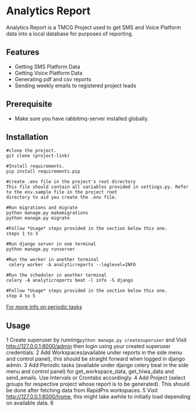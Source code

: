 # Analytics Report
Analytics Report is a TMCG Project used to get SMS and Voice Platform data into a local database
for purposes of reporting.

## Features
* Getting SMS Platform Data
* Getting Voice Platform Data
* Generating pdf and csv reports
* Sending weekly emails to registered project leads


## Prerequisite
* Make sure you have rabbitmq-server installed globally.


## Installation
```
#clone the project.
git clone (project-link)

#Install requirements.
pip install requirements.pip

#create .env file in the project's root directory
This file should contain all variables provided in settings.py. Refer to the env.sample file in the project root
directory to aid you create the .env file.

#Run migrations and migrate
python manage.py makemigrations
python manage.py migrate

#Follow *Usage* steps provided in the section below this one.
steps 1 to 3

#Run django server in one terminal
python manage.py runserver

#Run the worker in another terminal
 celery worker -A analyticreports --loglevel=INFO
	
#Run the scheduler in another terminal
celery -A analyticreports beat -l info -S django

#Follow *Usage* steps provided in the section below this one.
step 4 to 5

 ```
 [For more info on periodic tasks](http://docs.celeryproject.org/en/latest/userguide/periodic-tasks.html)


## Usage

1 Create superuser by running`python manage.py createsuperuser` and Visit http://127.0.0.1:8000/admin then
login using your created superuser credentials.
2 Add Workspaces(available under reports in the side menu and control panel), this should be straight forward when logged in django admin.
3 Add Periodic tasks (available under django celery beat in the side menu and control panel) for get_workspace_data, get_hiwa_data and send_emails. Use Intervals or Crontabs accordingly.
4 Add Project (select groups for respective project whose report is to be generated). This should be done after fetching
data from RapidPro workspaces.
5 Visit http://127.0.0.1:8000/home, this might take awhile to initially load depending on available data.
6


